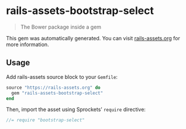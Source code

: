 # rails-assets-bootstrap-select

> The Bower package inside a gem

This gem was automatically generated. You can visit [rails-assets.org](https://rails-assets.org) for more information.

## Usage

Add rails-assets source block to your `Gemfile`:

```ruby
source "https://rails-assets.org" do
  gem "rails-assets-bootstrap-select"
end

```

Then, import the asset using Sprockets’ `require` directive:

```js
//= require "bootstrap-select"
```
